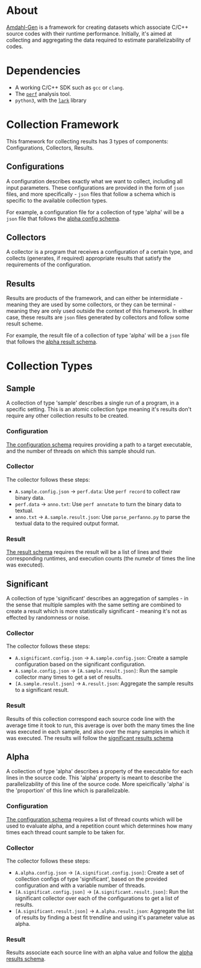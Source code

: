 # About
[Amdahl-Gen](https://github.com/yosefgoren/amdahl-gen.git) is a framework for creating datasets which associate C/C++ source codes with their runtime performance.
Initially, it's aimed at collecting and aggregating the data required to estimate parallelizability of codes.



# Dependencies
* A working C/C++ SDK such as `gcc` or `clang`.
* The [`perf`](https://perf.wiki.kernel.org/index.php/Tutorial) analysis tool.
* `python3`, with the [`lark`](https://lark-parser.readthedocs.io/en/stable/) library



# Collection Framework
This framework for collecting results has 3 types of components: Configurations, Collectors, Results.


## Configurations
A configuration describes exactly what we want to collect, including all input parameters.
These configurations are provided in the form of `json` files, and more specifically - `json`
files that follow a schema which is specific to the available collection types.

For example, a configuration file for a collection of type 'alpha' will be a `json` file that follows the [alpha config schema](schemas/alpha.config.schema.json).


## Collectors
A collector is a program that receives a configuration of a certain type, and collects (generates, if required) appropriate results
that satisfy the requirements of the configuration.


## Results
Results are products of the framework, and can either be intermidiate - meaning they are used by some collectors, or they can be terminal - meaning they are only used outside the context of this framework. In either case, these results are `json` files generated by collectors and follow some result scheme.

For example, the result file of a collection of type 'alpha' will be a `json` file that follows the [alpha result schema](schemas/alpha.result.schema.json).



# Collection Types
## Sample
A collection of type 'sample' describes a single run of a program, in a specific setting.
This is an atomic collection type meaning it's results don't require any other collection results to be created.

### Configuration
[The configuration schema](schemas/sample.config.schema.json) requires providing a path to a target executable,
and the number of threads on which this sample should run.

### Collector
The collector follows these steps:
* `A.sample.config.json` -> `perf.data`: Use `perf record` to collect raw binary data.
* `perf.data` -> `anno.txt`: Use `perf annotate` to turn the binary data to textual.
* `anno.txt` -> `A.sample.result.json`: Use `parse_perfanno.py` to parse the textual data to the required output format.

### Result
[The result schema](schemas/sample.result.schema.json) requires the result will be a list of lines and their corresponding runtimes, and execution counts (the numebr of times the line was executed).


## Significant
A collection of type 'significant' describes an aggregation of samples - in the sense that multiple samples with the same setting are combined to create a result
which is more statistically significant - meaning it's not as effected by randomness or noise.

### Collector
The collector follows these steps:
* `A.significant.config.json` -> `A.sample.config.json`: Create a sample configuration based on the significant configuration.
* `A.sample.config.json` -> `[A.sample.result.json]`: Run the sample collector many times to get a set of results.
* `[A.sample.result.json]` -> `A.result.json`: Aggregate the sample results to a significant result.

### Result
Results of this collection correspond each source code line with the average time it took to run, this average is over both the many times the line was executed in each sample, and also over the many samples in which it was executed.
The results will follow the [significant results schema](schemas/significant.result.schema.json)


## Alpha
A collection of type 'alpha' describes a property of the executable for each lines in the source code.
This 'alpha' property is meant to describe the parallelizability of this line of the source code.
More speicifically 'alpha' is the 'proportion' of this line which is parallelizable.

### Configuration
[The configuration schema](schemas/alpha.config.schema.json) requires a list of thread counts which will be used to evaluate alpha,
and a repetition count which determines how many times each thread count sample to be taken for.

### Collector
The collector follows these steps:
* `A.alpha.config.json` -> `[A.significat.config.json]`: Create a set of collection configs of type 'significant', based on the provided configuration and with a variable number of threads.
* `[A.significat.config.json]` -> `[A.significant.result.json]`: Run the significant collector over each of the configurations to get a list of results.
* `[A.significant.result.json]` -> `A.alpha.result.json`: Aggregate the list of results by finding a best fit trendline and using it's parameter value as alpha.

### Result
Results associate each source line with an alpha value and follow the [alpha results schema](schemas/alpha.result.schema.json).